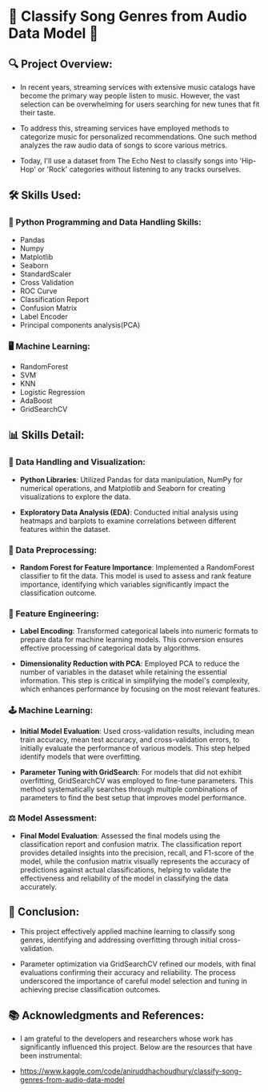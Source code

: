 # 🎼 Classify Song Genres from Audio Data Model 🎵

## 🔍 Project Overview:
* In recent years, streaming services with extensive music catalogs have become the primary way people listen to music. However, the vast selection can be overwhelming for users searching for new tunes that fit their taste.

* To address this, streaming services have employed methods to categorize music for personalized recommendations. One such method analyzes the raw audio data of songs to score various metrics.
  
* Today, I'll use a dataset from The Echo Nest to classify songs into 'Hip-Hop' or 'Rock' categories without listening to any tracks ourselves.

## 🛠️ Skills Used:
### 🐍 Python Programming and Data Handling Skills:
* Pandas
* Numpy
* Matplotlib
* Seaborn
* StandardScaler
* Cross Validation
* ROC Curve
* Classification Report
* Confusion Matrix
* Label Encoder
* Principal components analysis(PCA)
  
### 🖥️ Machine Learning:
* RandomForest
* SVM
* KNN
* Logistic Regression
* AdaBoost
* GridSearchCV

## 📊 Skills Detail:
### 🔬 Data Handling and Visualization:
 - **Python Libraries**: Utilized Pandas for data manipulation, NumPy for numerical operations, and Matplotlib and Seaborn for creating visualizations to explore the data.
   
 - **Exploratory Data Analysis (EDA)**: Conducted initial analysis using heatmaps and barplots to examine correlations between different features within the dataset.

### 🦾 Data Preprocessing:
 - **Random Forest for Feature Importance**: Implemented a RandomForest classifier to fit the data. This model is used to assess and rank feature importance, identifying which variables significantly impact the classification outcome.
   
### 🧮 Feature Engineering:
 - **Label Encoding**: Transformed categorical labels into numeric formats to prepare data for machine learning models. This conversion ensures effective processing of categorical data by algorithms.
   
 - **Dimensionality Reduction with PCA**: Employed PCA to reduce the number of variables in the dataset while retaining the essential information. This step is critical in simplifying the model's complexity, which enhances performance by focusing on the most relevant features.

### 🕹️ Machine Learning:
 - **Initial Model Evaluation**: Used cross-validation results, including mean train accuracy, mean test accuracy, and cross-validation errors, to initially evaluate the performance of various models. This step helped identify models that were overfitting.

 - **Parameter Tuning with GridSearch**: For models that did not exhibit overfitting, GridSearchCV was employed to fine-tune parameters. This method systematically searches through multiple combinations of parameters to find the best setup that improves model performance.

### ⚖️ Model Assessment:
 - **Final Model Evaluation**: Assessed the final models using the classification report and confusion matrix. The classification report provides detailed insights into the precision, recall, and F1-score of the model, while the confusion matrix visually represents the accuracy of predictions against actual classifications, helping to validate the effectiveness and reliability of the model in classifying the data accurately.

## 🎤 Conclusion:
 * This project effectively applied machine learning to classify song genres, identifying and addressing overfitting through initial cross-validation.
 
 * Parameter optimization via GridSearchCV refined our models, with final evaluations confirming their accuracy and reliability. The process underscored the importance of careful model selection and tuning in achieving precise classification outcomes.

## 📚 Acknowledgments and References:
* I am grateful to the developers and researchers whose work has significantly influenced this project. Below are the resources that have been instrumental:

* https://www.kaggle.com/code/aniruddhachoudhury/classify-song-genres-from-audio-data-model
